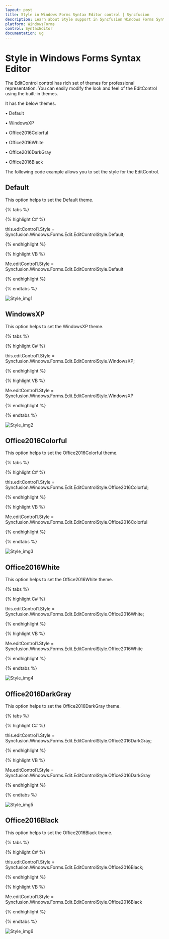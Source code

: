 ```yaml
---
layout: post
title: Style in Windows Forms Syntax Editor control | Syncfusion
description: Learn about Style support in Syncfusion Windows Forms Syntax Editor control, its elements and more details.
platform: WindowsForms
control: SyntaxEditor
documentation: ug
---
```


# Style in Windows Forms Syntax Editor

The EditControl control has rich set of themes for professional representation. You can easily modify the look and feel of the EditControl using the built-in themes.

It has the below themes.

•	Default

•	WindowsXP

•	Office2016Colorful

•	Office2016White

•	Office2016DarkGray

•	Office2016Black

The following code example allows you to set the style for the EditControl.

## Default

This option helps to set the Default theme.

{% tabs %}

{% highlight C# %}

this.editControl1.Style = Syncfusion.Windows.Forms.Edit.EditControlStyle.Default;

{% endhighlight %}


{% highlight VB %}

Me.editControl1.Style = Syncfusion.Windows.Forms.Edit.EditControlStyle.Default

{% endhighlight %}

{% endtabs %}

![Style_img1](Style_images/Style_img1.png)

## WindowsXP

This option helps to set the WindowsXP theme.

{% tabs %}

{% highlight C# %}

this.editControl1.Style = Syncfusion.Windows.Forms.Edit.EditControlStyle.WindowsXP;

{% endhighlight %}


{% highlight VB %}

Me.editControl1.Style = Syncfusion.Windows.Forms.Edit.EditControlStyle.WindowsXP

{% endhighlight %}

{% endtabs %}

![Style_img2](Style_images/Style_img2.png)

## Office2016Colorful

This option helps to set the Office2016Colorful theme.

{% tabs %}

{% highlight C# %}

this.editControl1.Style = Syncfusion.Windows.Forms.Edit.EditControlStyle.Office2016Colorful;

{% endhighlight %}


{% highlight VB %}

Me.editControl1.Style = Syncfusion.Windows.Forms.Edit.EditControlStyle.Office2016Colorful

{% endhighlight %}

{% endtabs %}

![Style_img3](Style_images/Style_img3.png)

## Office2016White

This option helps to set the Office2016White theme.

{% tabs %}

{% highlight C# %}

this.editControl1.Style = Syncfusion.Windows.Forms.Edit.EditControlStyle.Office2016White;

{% endhighlight %}


{% highlight VB %}

Me.editControl1.Style = Syncfusion.Windows.Forms.Edit.EditControlStyle.Office2016White

{% endhighlight %}

{% endtabs %}

![Style_img4](Style_images/Style_img4.png)

## Office2016DarkGray

This option helps to set the Office2016DarkGray theme.

{% tabs %}

{% highlight C# %}

this.editControl1.Style = Syncfusion.Windows.Forms.Edit.EditControlStyle.Office2016DarkGray;

{% endhighlight %}


{% highlight VB %}

Me.editControl1.Style = Syncfusion.Windows.Forms.Edit.EditControlStyle.Office2016DarkGray

{% endhighlight %}

{% endtabs %}

![Style_img5](Style_images/Style_img5.png)

## Office2016Black

This option helps to set the Office2016Black theme.

{% tabs %}

{% highlight C# %}

this.editControl1.Style = Syncfusion.Windows.Forms.Edit.EditControlStyle.Office2016Black;

{% endhighlight %}


{% highlight VB %}

Me.editControl1.Style = Syncfusion.Windows.Forms.Edit.EditControlStyle.Office2016Black

{% endhighlight %}

{% endtabs %}

![Style_img6](Style_images/Style_img6.png)
